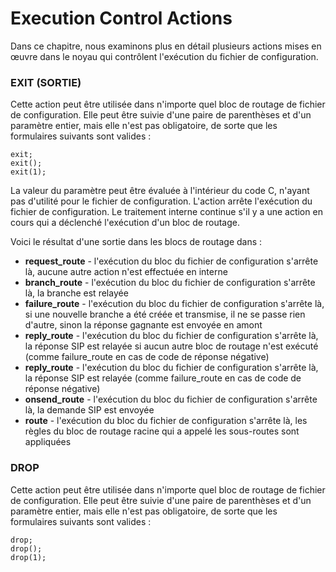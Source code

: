# Execution Control Actions


Dans ce chapitre, nous examinons plus en détail plusieurs actions mises en œuvre dans le noyau qui contrôlent l'exécution du fichier de configuration.

### EXIT (SORTIE)

Cette action peut être utilisée dans n'importe quel bloc de routage de fichier de configuration. Elle peut être suivie d'une paire de parenthèses et d'un paramètre entier, mais elle n'est pas obligatoire, de sorte que les formulaires suivants sont valides :

    exit; 
    exit(); 
    exit(1);
    
La valeur du paramètre peut être évaluée à l'intérieur du code C, n'ayant pas d'utilité pour le fichier de configuration.
L'action arrête l'exécution du fichier de configuration. Le traitement interne continue s'il y a une action en cours qui a déclenché l'exécution d'un bloc de routage.

Voici le résultat d'une sortie dans les blocs de routage dans :
* **request_route** - l'exécution du bloc du fichier de configuration s'arrête là, aucune autre action n'est effectuée en interne
* **branch_route** - l'exécution du bloc du fichier de configuration s'arrête là, la branche est relayée
* **failure_route** - l'exécution du bloc du fichier de configuration s'arrête là, si une nouvelle branche a été créée et transmise, il ne se passe rien d'autre, sinon la réponse gagnante est envoyée en amont
* **reply_route** - l'exécution du bloc du fichier de configuration s'arrête là, la réponse SIP est relayée si aucun autre bloc de routage n'est exécuté (comme failure_route en cas de code de réponse négative)
* **reply_route** - l'exécution du bloc du fichier de configuration s'arrête là, la réponse SIP est relayée (comme failure_route en cas de code de réponse négative)
* **onsend_route** - l'exécution du bloc du fichier de configuration s'arrête là, la demande SIP est envoyée
* **route** - l'exécution du bloc du fichier de configuration s'arrête là, les règles du bloc de routage racine qui a appelé les sous-routes sont appliquées



### DROP

Cette action peut être utilisée dans n'importe quel bloc de routage de fichier de configuration. Elle peut être suivie d'une paire de parenthèses et d'un paramètre entier, mais elle n'est pas obligatoire, de sorte que les formulaires suivants sont valides :

    drop; 
    drop();
    drop(1);

